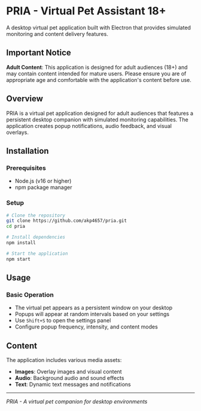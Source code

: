 # PRIA - Virtual Pet Assistant 18+

A desktop virtual pet application built with Electron that provides simulated monitoring and content delivery features.

## Important Notice

**Adult Content**: This application is designed for adult audiences (18+) and may contain content intended for mature users. Please ensure you are of appropriate age and comfortable with the application's content before use.

## Overview

PRIA is a virtual pet application designed for adult audiences that features a persistent desktop companion with simulated monitoring capabilities. The application creates popup notifications, audio feedback, and visual overlays.


## Installation

### Prerequisites
- Node.js (v16 or higher)
- npm package manager

### Setup
```bash
# Clone the repository
git clone https://github.com/akp4657/pria.git
cd pria

# Install dependencies
npm install

# Start the application
npm start
```

## Usage

### Basic Operation
- The virtual pet appears as a persistent window on your desktop
- Popups will appear at random intervals based on your settings
- Use `Shift+S` to open the settings panel
- Configure popup frequency, intensity, and content modes

## Content

The application includes various media assets:
- **Images**: Overlay images and visual content
- **Audio**: Background audio and sound effects
- **Text**: Dynamic text messages and notifications

---

*PRIA - A virtual pet companion for desktop environments*